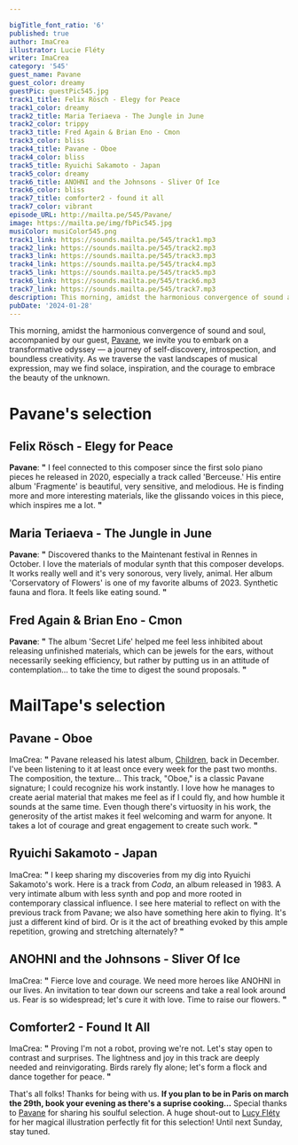 ```yaml
---

bigTitle_font_ratio: '6'
published: true
author: ImaCrea
illustrator: Lucie Fléty
writer: ImaCrea
category: '545'
guest_name: Pavane
guest_color: dreamy
guestPic: guestPic545.jpg
track1_title: Felix Rösch - Elegy for Peace
track1_color: dreamy
track2_title: Maria Teriaeva - The Jungle in June
track2_color: trippy
track3_title: Fred Again & Brian Eno - Cmon
track3_color: bliss
track4_title: Pavane - Oboe
track4_color: bliss
track5_title: Ryuichi Sakamoto - Japan
track5_color: dreamy
track6_title: ANOHNI and the Johnsons - Sliver Of Ice
track6_color: bliss
track7_title: comforter2 - found it all
track7_color: vibrant
episode_URL: http://mailta.pe/545/Pavane/
image: https://mailta.pe/img/fbPic545.jpg
musiColor: musiColor545.png
track1_link: https://sounds.mailta.pe/545/track1.mp3
track2_link: https://sounds.mailta.pe/545/track2.mp3
track3_link: https://sounds.mailta.pe/545/track3.mp3
track4_link: https://sounds.mailta.pe/545/track4.mp3
track5_link: https://sounds.mailta.pe/545/track5.mp3
track6_link: https://sounds.mailta.pe/545/track6.mp3
track7_link: https://sounds.mailta.pe/545/track7.mp3
description: This morning, amidst the harmonious convergence of sound and soul, accompanied by our guest, Pavane, we invite you to embark on a transformative odyssey — a journey of self-discovery, introspection, and boundless creativity. As we traverse the vast landscapes of musical expression, may we find solace, inspiration, and the courage to embrace the beauty of the unknown.
pubDate: '2024-01-28'
---
```


This morning, amidst the harmonious convergence of sound and soul, accompanied by our guest, [Pavane](https://pavane.bandcamp.com), we invite you to embark on a transformative odyssey — a journey of self-discovery, introspection, and boundless creativity. As we traverse the vast landscapes of musical expression, may we find solace, inspiration, and the courage to embrace the beauty of the unknown.


# Pavane's selection

## Felix Rösch - Elegy for Peace 

**Pavane**: **"** I feel connected to this composer since the first solo piano pieces he released in 2020, especially a track called 'Berceuse.' His entire album 'Fragmente' is beautiful, very sensitive, and melodious. He is finding more and more interesting materials, like the glissando voices in this piece, which inspires me a lot. **"** 

## Maria Teriaeva - The Jungle in June

**Pavane**: **"** Discovered thanks to the Maintenant festival in Rennes in October. I love the materials of modular synth that this composer develops. It works really well and it's very sonorous, very lively, animal. Her album 'Corservatory of Flowers' is one of my favorite albums of 2023. Synthetic fauna and flora. It feels like eating sound. **"** 

## Fred Again & Brian Eno - Cmon

**Pavane**: **"** The album 'Secret Life' helped me feel less inhibited about releasing unfinished materials, which can be jewels for the ears, without necessarily seeking efficiency, but rather by putting us in an attitude of contemplation... to take the time to digest the sound proposals. **"** 

# MailTape's selection

## Pavane - Oboe

ImaCrea: **"** Pavane released his latest album, [Children](https://pavane.bandcamp.com/album/children), back in December. I've been listening to it at least once every week for the past two months. The composition, the texture... This track, "Oboe," is a classic Pavane signature; I could recognize his work instantly. I love how he manages to create aerial material that makes me feel as if I could fly, and how humble it sounds at the same time. Even though there's virtuosity in his work, the generosity of the artist makes it feel welcoming and warm for anyone. It takes a lot of courage and great engagement to create such work. **"** 

## Ryuichi Sakamoto - Japan

ImaCrea: **"** I keep sharing my discoveries from my dig into Ryuichi Sakamoto's work. Here is a track from *Coda*, an album released in 1983. A very intimate album with less synth and pop and more rooted in contemporary classical influence. I see here material to reflect on with the previous track from Pavane; we also have something here akin to flying. It's just a different kind of bird. Or is it the act of breathing evoked by this ample repetition, growing and stretching alternately? **"** 

## ANOHNI and the Johnsons - Sliver Of Ice

ImaCrea: **"** Fierce love and courage. We need more heroes like ANOHNI in our lives. An invitation to tear down our screens and take a real look around us. Fear is so widespread; let's cure it with love. Time to raise our flowers. **"** 

## Comforter2 - Found It All

ImaCrea: **"** Proving I'm not a robot, proving we're not. Let's stay open to contrast and surprises. The lightness and joy in this track are deeply needed and reinvigorating. Birds rarely fly alone; let's form a flock and dance together for peace. **"** 

That's all folks! Thanks for being with us. **If you plan to be in Paris on march the 29th, book your evening as there's a suprise cooking...** Special thanks to [Pavane](https://pavane.bandcamp.com) for sharing his soulful selection. A huge shout-out to [Lucy Fléty](https://www.instagram.com/lucie.flety/) for her magical illustration perfectly fit for this selection! Until next Sunday, stay tuned.
